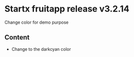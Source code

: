 
# Startx fruitapp release v3.2.14

Change color for demo purpose

## Content

- Change to the darkcyan color

